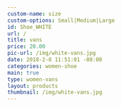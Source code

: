 ```yaml
---
custom-name: size
custom-options: Small|Medium|Large
id: Shoe_WHITE
url: /
title: vans
price: 20.00
pic-url: /img/white-vans.jpg
date: 2018-2-8 11:51:01 -08:00
categories: women-shoe
main: true
type: women-vans
layout: products
thumbnail: /img/white-vans.jpg
---
```

